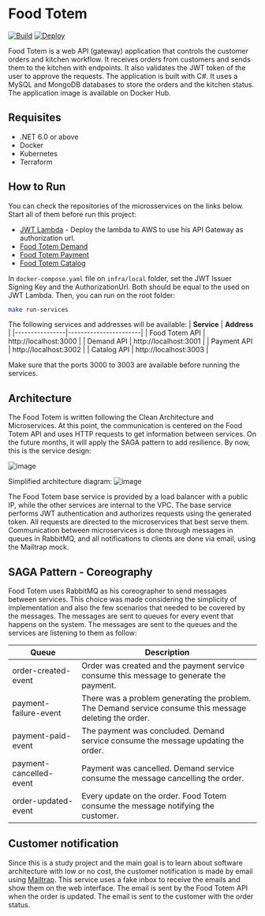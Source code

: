 # Food Totem
[![Build](https://github.com/leonardo-avila/food-totem/actions/workflows/build.yml/badge.svg)](https://github.com/leonardo-avila/food-totem/actions/workflows/build.yml)
[![Deploy](https://github.com/leonardo-avila/food-totem/actions/workflows/deploy.yml/badge.svg)](https://github.com/leonardo-avila/food-totem/actions/workflows/deploy.yml)

Food Totem is a web API (gateway) application that controls the customer orders and kitchen workflow. It receives orders from customers and sends them to the kitchen with endpoints. It also validates the JWT token of the user to approve the requests. The application is built with C#. It uses a MySQL and MongoDB databases to store the orders and the kitchen status. The application image is available on Docker Hub.

## Requisites
- .NET 6.0 or above
- Docker
- Kubernetes
- Terraform

## How to Run

You can check the repositories of the microsservices on the links below. Start all of them before run this project:
- [JWT Lambda](https://github.com/leonardo-avila/jwt-lambda) - Deploy the lambda to AWS to use his API Gateway as authorization url.
- [Food Totem Demand](https://github.com/leonardo-avila/food-totem-demand)
- [Food Totem Payment](https://github.com/leonardo-avila/food-totem-payment)
- [Food Totem Catalog](https://github.com/leonardo-avila/food-totem-catalog)

In `docker-compose.yaml` file on `infra/local` folder, set the JWT Issuer Signing Key and the AuthorizationUrl. Both should be equal to the used on JWT Lambda. Then, you can run on the root folder:

```bash
make run-services
```


The following services and addresses will be available:
| **Service**    | **Address**           |
|----------------|-----------------------|
| Food Totem API | http://localhost:3000 |
| Demand API     | http://localhost:3001 |
| Payment API    | http://localhost:3002 |
| Catalog API    | http://localhost:3003 |

Make sure that the ports 3000 to 3003 are available before running the services.

## Architecture

The Food Totem is written following the Clean Architecture and Microservices. At this point, the communication is centered on the Food Totem API and uses HTTP requests to get information between services. On the future months, it will apply the SAGA pattern to add resilience. By now, this is the service design:

![image](https://github.com/leonardo-avila/food-totem/assets/29763488/77f3590d-94c7-48e4-b529-86d0dc00f4b9)

Simplified architecture diagram:
![image](https://github.com/leonardo-avila/food-totem/assets/29763488/2f5e75ef-5072-4102-8ac3-f5b1c7fb6ac3)

The Food Totem base service is provided by a load balancer with a public IP, while the other services are internal to the VPC. The base service performs JWT authentication and authorizes requests using the generated token. All requests are directed to the microservices that best serve them. Communication between microservices is done through messages in queues in RabbitMQ, and all notifications to clients are done via email, using the Mailtrap mock.

## SAGA Pattern - Coreography

Food Totem uses RabbitMQ as his coreographer to send messages between services. This choice was made considering the simplicity of implementation and also the few scenarios that needed to be covered by the messages. The messages are sent to queues for every event that happens on the system. The messages are sent to the queues and the services are listening to them as follow:

| **Queue**               | **Description**                                                                                         |
|-------------------------|---------------------------------------------------------------------------------------------------------|
| order-created-event     | Order was created and the payment service consume this message to generate the payment.                 |
| payment-failure-event   | There was a problem generating the problem. The Demand service consume this message deleting the order. |
| payment-paid-event      | The payment was concluded. Demand service consume the message updating the order.                       |
| payment-cancelled-event | Payment was cancelled. Demand service consume the message cancelling the order.                         |
| order-updated-event     | Every update on the order. Food Totem consume the message notifying the customer.                       |

## Customer notification

Since this is a study project and the main goal is to learn about software architecture with low or no cost, the customer notification is made by email using [Mailtrap](https://mailtrap.io/). This service uses a fake inbox to receive the emails and show them on the web interface. The email is sent by the Food Totem API when the order is updated. The email is sent to the customer with the order status.